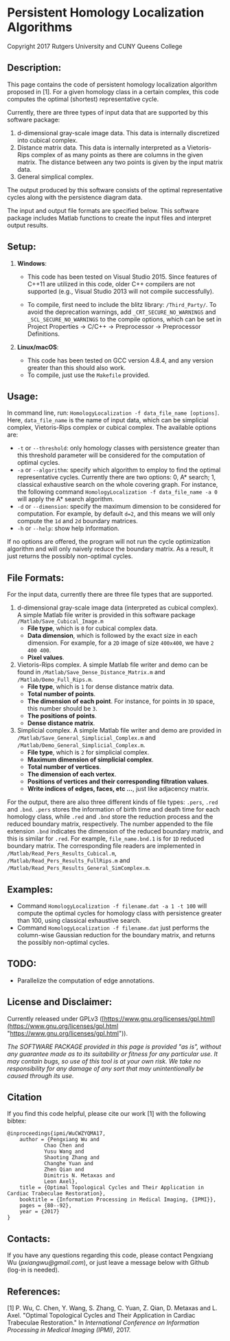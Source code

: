 # Persistent Homology Localization Algorithms #

Copyright 2017 Rutgers University and CUNY Queens College

## Description: ##

This page contains the code of persistent homology localization algorithm proposed in [1]. For a given homology class in a certain complex, this code computes the optimal (shortest) representative cycle.

Currently, there are three types of input data that are supported by this software package:

1. d-dimensional gray-scale image data. This data is internally discretized into cubical complex.
2. Distance matrix data. This data is internally interpreted as a Vietoris-Rips complex of as many points as there are columns in the given matrix. The distance between any two points is given by the input matrix data.
3. General simplical complex.

The output produced by this software consists of the optimal representative cycles along with the persistence diagram data.

The input and output file formats are specified below. This software package includes Matlab functions to create the input files and interpret output results.

## Setup: ##

1. **Windows**: 

     - This code has been tested on Visual Studio 2015. Since features of C++11 are utilized in this code, older C++ compilers are not supported (e.g., Visual Studio 2013 will not compile successfully).

     - To compile, first need to include the blitz library: `/Third_Party/`. To avoid the deprecation warnings, add `_CRT_SECURE_NO_WARNINGS` and `_SCL_SECURE_NO_WARNINGS` to the compile options, which can be set in Project Properties -> C/C++ -> Preprocessor -> Preprocessor Definitions.

2. **Linux/macOS**:
     - This code has been tested on GCC version 4.8.4, and any version greater than this should also work.
     - To compile, just use the `Makefile` provided.


## Usage: ##

In command line, run: `HomologyLocalization -f data_file_name [options]`. Here, `data_file_name` is the name of input data, which can be simplicial complex, Vietoris-Rips complex or cubical complex. The available options are:

- `-t` or `--threshold`: only homology classes with persistence greater than this threshold parameter will be considered for the computation of optimal cycles.
- `-a` or `--algorithm`: specify which algorithm to employ to find the optimal representative cycles. Currently there are two options: 0, A* search; 1, classical exhaustive search on the whole covering graph. For instance, the following command `HomologyLocalization -f data_file_name -a 0` will apply the A* search algorithm.
- `-d` or `--dimension`: specify the maximum dimension to be considered for computation. For example, by default `d=2`, and this means we will only compute the `1d` and `2d` boundary matrices.
- `-h` or `--help`: show help information.

If no options are offered, the program will not run the cycle optimization algorithm and will only naively reduce the boundary matrix. As a result, it just returns the possibly non-optimal cycles.

## File Formats: ##

For the input data, currently there are three file types that are supported.

1. d-dimensional gray-scale image data (interpreted as cubical complex). A simple Matlab file writer is provided in this software package `/Matlab/Save_Cubical_Image.m`
     - **File type**, which is `0` for cubical complex data.
     - **Data dimension**, which is followed by the exact size in each dimension. For example, for a `2D` image of size `400x400`, we have `2 400 400`.
     - **Pixel values**.
2. Vietoris-Rips complex. A simple Matlab file writer and demo can be found in `/Matlab/Save_Dense_Distance_Matrix.m` and `/Matlab/Demo_Full_Rips.m`.
     - **File type**, which is `1` for dense distance matrix data.
     - **Total number of points**.
     - **The dimension of each point**. For instance, for points in `3D` space, this number should be `3`.
     - **The positions of points**.
     - **Dense distance matrix**.
3. Simplicial complex. A simple Matlab file writer and demo are provided in `/Matlab/Save_General_Simplicial_Complex.m` and `/Matlab/Demo_General_Simplicial_Complex.m`.
     - **File type**, which is `2` for simplicial complex.
     - **Maximum dimension of simplicial complex**.
     - **Total number of vertices**.
     - **The dimension of each vertex**.
     - **Positions of vertices and their corresponding filtration values**.
     - **Write indices of edges, faces, etc ...**, just like adjacency matrix.

For the output, there are also three different kinds of file types: `.pers`, `.red` and `.bnd`. `.pers` stores the information of birth time and death time for each homology class, while `.red` and `.bnd` store the reduction process and the reduced boundary matrix, respectively. The number appended to the file extension `.bnd` indicates the dimension of the reduced boundary matrix, and this is similar for `.red`. For example, `file_name.bnd.1` is for `1D` reduced boundary matrix. The corresponding file readers are implemented in `/Matlab/Read_Pers_Results_Cubical.m`, `/Matlab/Read_Pers_Results_FullRips.m` and `/Matlab/Read_Pers_Results_General_SimComplex.m`.

## Examples: ##

- Command `HomologyLocalization -f filename.dat -a 1 -t 100` will compute the optimal cycles for homology class with persistence greater than 100, using classical exhaustive search.
- Command `HomologyLocalization -f filename.dat` just performs the column-wise Gaussian reduction for the boundary matrix, and returns the possibly non-optimal cycles.

## TODO: ##

- Parallelize the computation of edge annotations.

## License and Disclaimer: ##

Currently released under GPLv3 ([https://www.gnu.org/licenses/gpl.html](https://www.gnu.org/licenses/gpl.html "https://www.gnu.org/licenses/gpl.html")).

*The SOFTWARE PACKAGE provided in this page is provided "as is", without any guarantee made as to its suitability or fitness for any particular use. It may contain bugs, so use of this tool is at your own risk. We take no responsibility for any damage of any sort that may unintentionally be caused through its use.*

## Citation ##

If you find this code helpful, please cite our work [1] with the following bibtex:

    @inproceedings{ipmi/WuCWZYQMA17,
  		author = {Pengxiang Wu and 
               	Chao Chen and
               	Yusu Wang and
               	Shaoting Zhang and
               	Changhe Yuan and
               	Zhen Qian and
               	Dimitris N. Metaxas and
               	Leon Axel},
  		title = {Optimal Topological Cycles and Their Application in Cardiac Trabeculae Restoration},
  		booktitle = {Information Processing in Medical Imaging, {IPMI}},
  		pages = {80--92},
  		year = {2017}
	}

## Contacts: ##

If you have any questions regarding this code, please contact Pengxiang Wu (_pxiangwu@gmail.com_), or just leave a message below with Github (log-in is needed).

## References: ##

[1] P. Wu, C. Chen, Y. Wang, S. Zhang, C. Yuan, Z. Qian, D. Metaxas and L. Axel. "Optimal Topological Cycles and Their Application in Cardiac Trabeculae Restoration." In *International Conference on Information Processing in Medical Imaging (IPMI)*, 2017.

